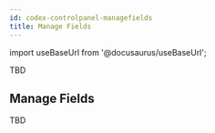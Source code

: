 ```yaml
---
id: codex-controlpanel-managefields
title: Manage Fields
---
```


import useBaseUrl from '@docusaurus/useBaseUrl';

TBD

## Manage Fields

TBD